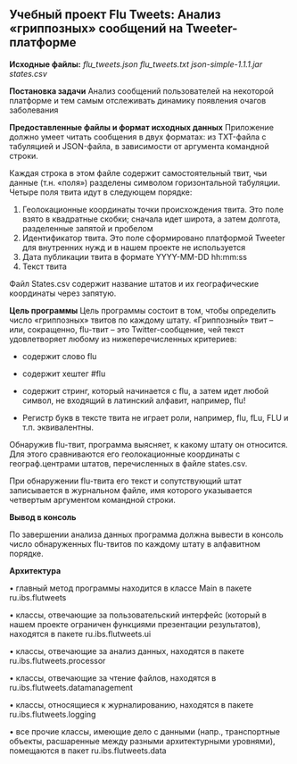 ## Учебный проект Flu Tweets: Анализ «гриппозных» сообщений на Tweeter-платформе

**Исходные файлы:**
*flu_tweets.json*
*flu_tweets.txt*
*json-simple-1.1.1.jar*
*states.csv*

**Постановка задачи**
Анализ сообщений пользователей на некоторой платформе и тем самым отслеживать динамику появления очагов заболевания

**Предоставленные файлы и формат исходных данных**
Приложение должно умеет читать сообщения в двух форматах: из TXT-файла с табуляцией и JSON-файла, в зависимости от аргумента командной строки.

Каждая строка в этом файле содержит самостоятельный твит, чьи данные (т.н. «поля») разделены символом горизонтальной табуляции. Четыре поля твита идут в следующем порядке:

1. Геолокационные координаты точки происхождения твита. Это поле взято в квадратные скобки; сначала идет широта, а затем долгота, разделенные запятой и пробелом
2. Идентификатор твита. Это поле сформировано платформой Tweeter для внутренних нужд и в нашем проекте не используется
3. Дата публикации твита в формате YYYY-MM-DD hh:mm:ss
4. Текст твита

Файл States.csv содержит название штатов и их географические координаты через запятую.

**Цель программы**
Цель программы состоит в том, чтобы определить число «гриппозных» твитов по каждому штату. «Гриппозный» твит – или, сокращенно, flu-твит – это Twitter-сообщение, чей текст удовлетворяет любому из нижеперечисленных критериев:

- содержит слово flu

- содержит хештег #flu

- содержит стринг, который начинается с flu, а затем идет любой символ, не входящий в латинский алфавит, например, flu!

- Регистр букв в тексте твита не играет роли, например, flu, fLu, FLU и т.п. эквивалентны.

Обнаружив flu-твит, программа выясняет, к какому штату он относится. Для этого сравниваются его геолокационные координаты с географ.центрами штатов, перечисленных в файле states.csv.

При обнаружении flu-твита его текст и сопутствующий штат записывается в журнальном файле, имя которого указывается четвертым аргументом командной строки.

**Вывод в консоль**

По завершении анализа данных программа должна вывести в консоль число обнаруженных flu-твитов по каждому штату в алфавитном порядке.

**Архитектура**
  
• главный метод программы находится в классе Main в пакете ru.ibs.flutweets

• классы, отвечающие за пользовательский интерфейс (который в нашем проекте ограничен функциями презентации результатов), находятся в пакете ru.ibs.flutweets.ui

• классы, отвечающие за анализ данных, находятся в пакете ru.ibs.flutweets.processor

• классы, отвечающие за чтение файлов, находятся в ru.ibs.flutweets.datamanagement

• классы, относящиеся к журналированию, находятся в пакете ru.ibs.flutweets.logging

• все прочие классы, имеющие дело с данными (напр., транспортные объекты, расшаренные между разными архитектурными уровнями), помещаются в пакет ru.ibs.flutweets.data
